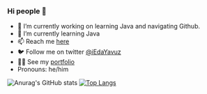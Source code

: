 ### Hi people 👋

- 🔭 I’m currently working on learning Java and navigating Github.
- 🌱 I’m currently learning Java
- 📫 Reach me <a href="https://balls.com" target="_blank">here</a>
- 🐦 Follow me on twitter  <a href="https://" target="_blank">@iEdaYavuz</a>
- 💁‍♀️ See my <a href="https://thisisEda.netlify.app" target="_blank">portfolio</a>
- Pronouns: he/him

![Anurag's GitHub stats](https://github-readme-stats.vercel.app/api?username=Eddayavuz&show_icons=true)
[![Top Langs](https://github-readme-stats.vercel.app/api/top-langs/?username=Eddayavuz&layout=compact)](https://github.com/anuraghazra/github-readme-stats)
